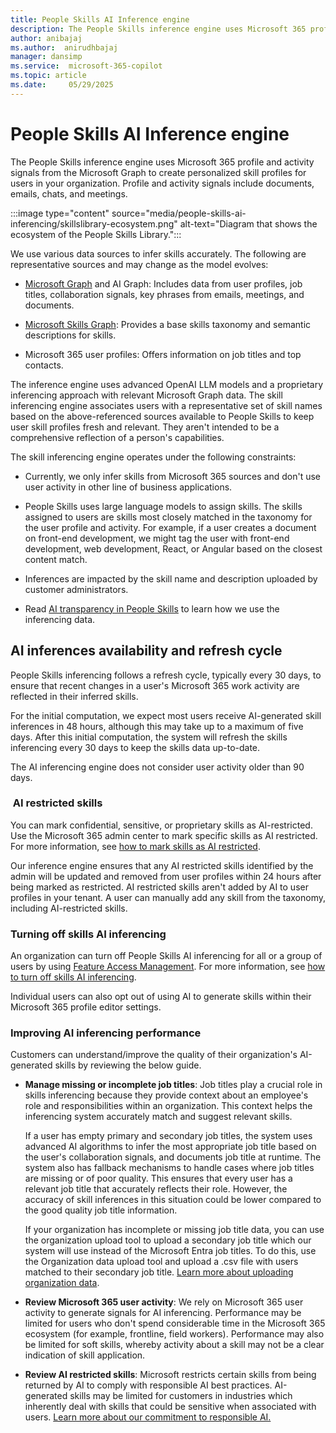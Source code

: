 ```yaml
---
title: People Skills AI Inference engine
description: The People Skills inference engine uses Microsoft 365 profile and activity signals from the Microsoft Graph to create personalized skill profiles for users in your organization.
author: anibajaj 
ms.author:  anirudhbajaj
manager: dansimp
ms.service:  microsoft-365-copilot
ms.topic: article
ms.date:     05/29/2025
---
```


# People Skills AI Inference engine

The People Skills inference engine uses Microsoft 365 profile and activity signals from the Microsoft Graph to create personalized skill profiles for users in your organization. Profile and activity signals include documents, emails, chats, and meetings.

:::image type="content" source="media/people-skills-ai-inferencing/skillslibrary-ecosystem.png" alt-text="Diagram that shows the ecosystem of the People Skills Library.":::

We use various data sources to infer skills accurately. The following are representative sources and may change as the model evolves:

- [Microsoft Graph](/graph/overview) and AI Graph: Includes data from user profiles, job titles, collaboration signals, key phrases from emails, meetings, and documents.

- [Microsoft Skills Graph](https://engineering.linkedin.com/blog/2022/building-linkedin-s-skills-graph-to-power-a-skills-first-world): Provides a base skills taxonomy and semantic descriptions for skills.

- Microsoft 365 user profiles: Offers information on job titles and top contacts.

The inference engine uses advanced OpenAI LLM models and a proprietary inferencing approach with relevant Microsoft Graph data. The skill inferencing engine associates users with a representative set of skill names based on the above-referenced sources available to People Skills to keep user skill profiles fresh and relevant. They aren't intended to be a comprehensive reflection of a person's capabilities.

The skill inferencing engine operates under the following constraints:

- Currently, we only infer skills from Microsoft 365 sources and don't use user activity in other line of business applications.

- People Skills uses large language models to assign skills. The skills assigned to users are skills most closely matched in the taxonomy for the user profile and activity. For example, if a user creates a document on front-end development, we might tag the user with front-end development, web development, React, or Angular based on the closest content match.

- Inferences are impacted by the skill name and description uploaded by customer administrators.

- Read [AI transparency in People Skills](https://support.microsoft.com/office/ai-transparency-in-skills-c54f3ded-58bf-44dd-9fa1-6cbe49fba106) to learn how we use the inferencing data.

## AI inferences availability and refresh cycle

People Skills inferencing follows a refresh cycle, typically every 30 days, to ensure that recent changes in a user's Microsoft 365 work activity are reflected in their inferred skills.

For the initial computation, we expect most users receive AI-generated skill inferences in 48 hours, although this may take up to a maximum of five days. After this initial computation, the system will refresh the skills inferencing every 30 days to keep the skills data up-to-date.

The AI inferencing engine does not consider user activity older than 90 days. 

###  AI restricted skills

You can mark confidential, sensitive, or proprietary skills as AI-restricted. Use the Microsoft 365 admin center to mark specific skills as AI restricted. For more information, see [how to mark skills as AI restricted](people-skills-manage-ai-restricted-skills.md).

Our inference engine ensures that any AI restricted skills identified by the admin will be updated and removed from user profiles within 24 hours after being marked as restricted. AI restricted skills aren't added by AI to user profiles in your tenant. A user can manually add any skill from the taxonomy, including AI-restricted skills.

### Turning off skills AI inferencing

An organization can turn off People Skills AI inferencing for all or a group of users by using [Feature Access Management](/viva/feature-access-management). For more information, see [how to turn off skills AI inferencing](people-skills-sharing-inferencing-controls.md).

Individual users can also opt out of using AI to generate skills within their Microsoft 365 profile editor settings.

### Improving AI inferencing performance

Customers can understand/improve the quality of their organization's AI-generated skills by reviewing the below guide.

- **Manage missing or incomplete job titles**: Job titles play a crucial role in skills inferencing because they provide context about an employee's role and responsibilities within an organization. This context helps the inferencing system accurately match and suggest relevant skills.

     If a user has empty primary and secondary job titles, the system uses advanced AI algorithms to infer the most appropriate job title based on the user's collaboration signals, and documents job title at runtime. The system also has fallback mechanisms to handle cases where job titles are missing or of poor quality. This ensures that every user has a relevant job title that accurately reflects their role. However, the accuracy of skill inferences in this situation could be lower compared to the good quality job title information.

     If your organization has incomplete or missing job title data, you can use the organization upload tool to upload a secondary job title which our system will use instead of the Microsoft Entra job titles. To do this, use the Organization data upload tool and upload a .csv file with users matched to their secondary job title. [Learn more about uploading organization data](/viva/import-orgdata).

- **Review Microsoft 365 user activity**: We rely on Microsoft 365 user activity to generate signals for AI inferencing. Performance may be limited for users who don't spend considerable time in the Microsoft 365 ecosystem (for example, frontline, field workers). Performance may also be limited for soft skills, whereby activity about a skill may not be a clear indication of skill application.

- **Review AI restricted skills**: Microsoft restricts certain skills from being returned by AI to comply with responsible AI best practices. AI-generated skills may be limited for customers in industries which inherently deal with skills that could be sensitive when associated with users. [Learn more about our commitment to responsible AI.](https://support.microsoft.com/office/ai-transparency-in-skills-c54f3ded-58bf-44dd-9fa1-6cbe49fba106)
